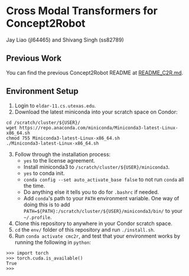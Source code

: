 # Cross Modal Transformers for Concept2Robot
Jay Liao (jl64465) and Shivang Singh (ss82789)

## Previous Work
You can find the previous Concept2Robot README at [README_C2R.md](README_C2R.md).

## Environment Setup
1. Login to `eldar-11.cs.utexas.edu`.
2. Download the latest miniconda into your scratch space on Condor:
```
cd /scratch/cluster/${USER}/
wget https://repo.anaconda.com/miniconda/Miniconda3-latest-Linux-x86_64.sh
chmod 755 Miniconda3-latest-Linux-x86_64.sh
./Miniconda3-latest-Linux-x86_64.sh
```
3. Follow through the installation process:
    * `yes` to the license agreement.
    * Install miniconda3 to `/scratch/cluster/${USER}/miniconda3`.
    * `yes` to conda init.
    * `conda config --set auto_activate_base false` to not run `conda` all the time.
    * Do anything else it tells you to do for `.bashrc` if needed.
    * Add `conda`'s path to your `PATH` environment variable. One way of doing this is to add `PATH=${PATH}:/scratch/cluster/${USER}/miniconda3/bin/` to your `~/.profile`.
3. Clone this repository to anywhere in your Condor scratch space.
4. `cd` the `env/` folder of this repository and run `./install.sh`.
5. Run `conda activate cmc2r`, and test that your environment works by running the following in `python`:
```python3
>>> import torch
>>> torch.cuda.is_available()
True
>>>
```
